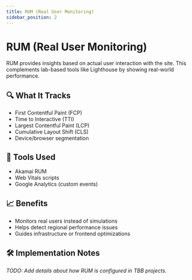 ```yaml
---
title: RUM (Real User Monitoring)
sidebar_position: 2
---
```


# RUM (Real User Monitoring)

RUM provides insights based on actual user interaction with the site. This complements lab-based tools like Lighthouse by showing real-world performance.

## 🔍 What It Tracks

- First Contentful Paint (FCP)
- Time to Interactive (TTI)
- Largest Contentful Paint (LCP)
- Cumulative Layout Shift (CLS)
- Device/browser segmentation

## 🎯 Tools Used

- Akamai RUM
- Web Vitals scripts
- Google Analytics (custom events)

## 📈 Benefits

- Monitors real users instead of simulations
- Helps detect regional performance issues
- Guides infrastructure or frontend optimizations

## 🛠️ Implementation Notes

_TODO: Add details about how RUM is configured in TBB projects._
